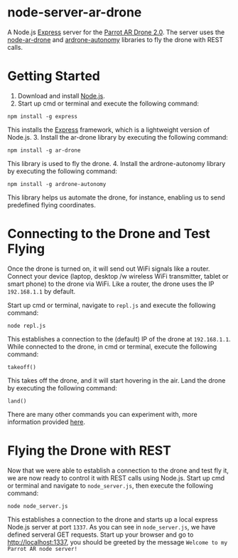 node-server-ar-drone
====================

A Node.js <a href="http://expressjs.com/" target="_blank">Express</a> server for the <a href="http://ardrone2.parrot.com/" target="_blank">Parrot AR Drone 2.0</a>. The server uses the <a href="https://github.com/felixge/node-ar-drone" target="_blank">node-ar-drone</a> and <a href="https://github.com/eschnou/ardrone-autonomy" target="_blank">ardrone-autonomy</a> libraries to fly the drone with REST calls.

Getting Started
====================

1. Download and install <a href="http://nodejs.org/download/" target="_blank">Node.js</a>. 
2. Start up cmd or terminal and execute the following command:
<p><code>npm install -g express</code></p>
This installs the <a href="http://expressjs.com/" target="_blank">Express</a> framework, which is a lightweight version of Node.js.
3. Install the ar-drone library by executing the following command:
<p><code>npm install -g ar-drone</code></p>
This library is used to fly the drone.
4. Install the ardrone-autonomy library by executing the following command:
<p><code>npm install -g ardrone-autonomy</code></p>
This library helps us automate the drone, for instance, enabling us to send predefined flying coordinates.

Connecting to the Drone and Test Flying
====================

Once the drone is turned on, it will send out WiFi signals like a router. Connect your device (laptop, desktop /w wireless WiFi transmitter, tablet or smart phone) to the drone via WiFi. Like a router, the drone uses the IP <code>192.168.1.1</code> by default.

Start up cmd or terminal, navigate to <code>repl.js</code> and execute the following command:
<p><code>node repl.js</code></p> 
This establishes a connection to the (default) IP of the drone at <code>192.168.1.1</code>. While connected to the drone, in cmd or terminal, execute the following command:
<p><code>takeoff()</code></p>
This takes off the drone, and it will start hovering in the air. Land the drone by executing the following command:
<p><code>land()</code></p>
There are many other commands you can experiment with, more information provided <a href="https://github.com/felixge/node-ar-drone" target="_blank">here</a>.

Flying the Drone with REST
====================

Now that we were able to establish a connection to the drone and test fly it, we are now ready to control it with REST calls using Node.js. Start up cmd or terminal and navigate to <code>node_server.js</code>, then execute the following command:
<p><code>node node_server.js</code></p>
This establishes a connection to the drone and starts up a local express Node.js server at port <code>1337</code>. As you can see in <code>node_server.js</code>, we have defined serveral GET requests. Start up your browser and go to <a href="http://localhost:1337" target="_blank">http://localhost:1337</a>, you should be greeted by the message <code>Welcome to my Parrot AR node server!</code>
